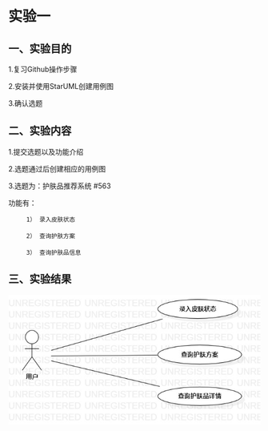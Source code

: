 
# 实验一

## 一、实验目的

1.复习Github操作步骤

2.安装并使用StarUML创建用例图

3.确认选题

## 二、实验内容

1.提交选题以及功能介绍

2.选题通过后创建相应的用例图

3.选题为：护肤品推荐系统 #563

  功能有：
         
         1） 录入皮肤状态
   
         2） 查询护肤方案
         
         3） 查询护肤品信息

## 三、实验结果

![用例图](./No2_UseCaseDiagram.jpg)
